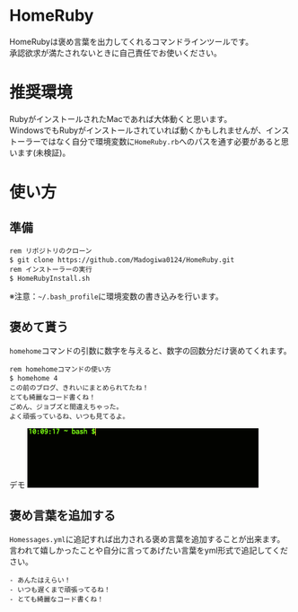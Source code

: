 # HomeRuby

HomeRubyは褒め言葉を出力してくれるコマンドラインツールです。  
承認欲求が満たされないときに自己責任でお使いください。  

# 推奨環境
RubyがインストールされたMacであれば大体動くと思います。  
WindowsでもRubyがインストールされていれば動くかもしれませんが、インストーラーではなく自分で環境変数に`HomeRuby.rb`へのパスを通す必要があると思います(未検証)。

# 使い方
## 準備
```
rem リポジトリのクローン
$ git clone https://github.com/Madogiwa0124/HomeRuby.git
rem インストーラーの実行
$ HomeRubyInstall.sh
```
※注意：`~/.bash_profile`に環境変数の書き込みを行います。

## 褒めて貰う
`homehome`コマンドの引数に数字を与えると、数字の回数分だけ褒めてくれます。  

```
rem homehomeコマンドの使い方
$ homehome 4
この前のブログ、きれいにまとめられてたね！
とても綺麗なコード書くね！
ごめん、ジョブズと間違えちゃった。
よく頑張っているね、いつも見てるよ。
```

デモ
![デモ](https://raw.githubusercontent.com/Madogiwa0124/HomeRuby/master/demo.gif "デモ")

## 褒め言葉を追加する
`Homessages.yml`に追記すれば出力される褒め言葉を追加することが出来ます。  
言われて嬉しかったことや自分に言ってあげたい言葉をyml形式で追記してください。

```
- あんたはえらい！
- いつも遅くまで頑張ってるね！
- とても綺麗なコード書くね！
```
